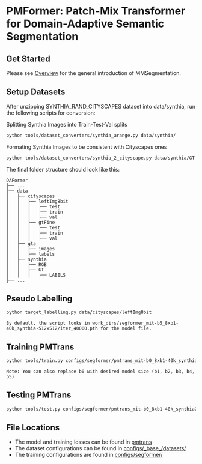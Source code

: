 # PMFormer: Patch-Mix Transformer for Domain-Adaptive Semantic Segmentation

## Get Started

Please see [Overview](docs/en/overview.md) for the general introduction of MMSegmentation.

## Setup Datasets

After unzipping SYNTHIA_RAND_CITYSCAPES dataset into data/synthia, run the following scripts for conversion:

Splitting Synthia Images into Train-Test-Val splits 
```bash
python tools/dataset_converters/synthia_arange.py data/synthia/
```

Formating Synthia Images to be consistent with Cityscapes ones 
```bash
python tools/dataset_converters/synthia_2_cityscape.py data/synthia/GT
```

The final folder structure should look like this:
```none
DAFormer
├── ...
├── data
│   ├── cityscapes
│   │   ├── leftImg8bit
│   │   │   ├── test
│   │   │   ├── train
│   │   │   ├── val
│   │   ├── gtFine
│   │   │   ├── test
│   │   │   ├── train
│   │   │   ├── val
│   ├── gta
│   │   ├── images
│   │   ├── labels
│   ├── synthia
│   │   ├── RGB
│   │   ├── GT
│   │   │   ├── LABELS
├── ...
```

## Pseudo Labelling

```bash
python target_labelling.py data/cityscapes/leftImg8bit
```

```
By default, the script looks in work_dirs/segformer_mit-b5_8xb1-40k_synthia-512x512/iter_40000.pth for the model file.
```


## Training PMTrans

```bash
python tools/train.py configs/segformer/pmtrans_mit-b0_8xb1-40k_synthia2cityscapes-256x256.py
```
```
Note: You can also replace b0 with desired model size (b1, b2, b3, b4, b5)
```


## Testing PMTrans

```bash
python tools/test.py configs/segformer/pmtrans_mit-b0_8xb1-40k_synthia2cityscapes-256x256.py work_dirs/pmtrans_mit-b0_8xb1-40k_synthia2cityscapes-256x256/iter_[iteration].pth --show
```

## File Locations

- The model and training losses can be found in [pmtrans](mmseg/models/segmentors/pmtrans.py)
- The dataset configurations can be found in [configs/\_base\_/datasets/](configs/_base_/datasets/)
- The training configurations are found in [configs/segformer/](configs/segformer/)
